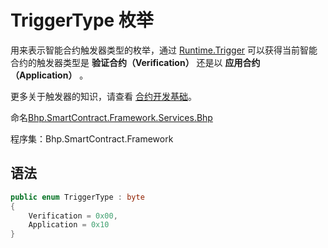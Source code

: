 # TriggerType 枚举

用来表示智能合约触发器类型的枚举，通过 [Runtime.Trigger](Runtime/Trigger.md) 可以获得当前智能合约的触发器类型是 **验证合约（Verification）** 还是以 **应用合约（Application）** 。

更多关于触发器的知识，请查看 [合约开发基础](../../../../../smartcontract/write/basics.md)。

命名[Bhp.SmartContract.Framework.Services.Bhp](../bhp.md)

程序集：Bhp.SmartContract.Framework

## 语法

```c#
public enum TriggerType : byte
{
    Verification = 0x00,
    Application = 0x10
}
```

